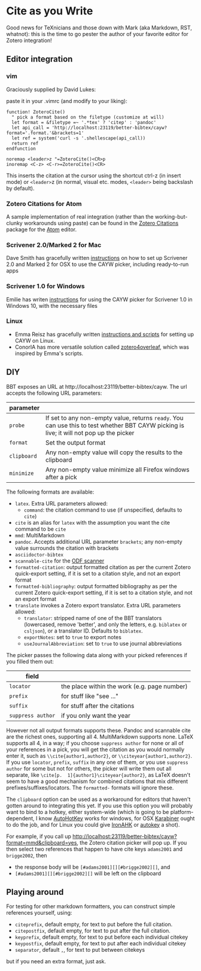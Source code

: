 # Cite as you Write

Good news for TeXnicians and those down with Mark (aka Markdown, RST, whatnot): this is the time to go pester the author of your favorite editor for Zotero integration! 

## Editor integration

### vim

Graciously supplied by David Lukes:

paste it in your .vimrc (and modify to your liking):

```
function! ZoteroCite()
  " pick a format based on the filetype (customize at will)
  let format = &filetype =~ '.*tex' ? 'citep' : 'pandoc'
  let api_call = 'http://localhost:23119/better-bibtex/cayw?format='.format.'&brackets=1'
  let ref = system('curl -s '.shellescape(api_call))
  return ref
endfunction

noremap <leader>z "=ZoteroCite()<CR>p
inoremap <C-z> <C-r>=ZoteroCite()<CR>
```

This inserts the citation at the cursor using the shortcut ctrl-z (in insert mode) or `<leader>`z (in normal, visual etc. modes, `<leader>` being backslash by default).

###  Zotero Citations for Atom

A sample implementation of real integration (rather than the working-but-clunky workarounds using paste) can be found in the [Zotero Citations](https://atom.io/packages/zotero-citations) package for the [Atom](http://atom.io) editor.

### Scrivener 2.0/Marked 2 for Mac

Dave Smith has gracefully written [instructions](http://davepwsmith.github.io/academic-scrivener-howto/) on how to set up Scrivener 2.0 and Marked 2 for OSX to use the CAYW picker, including ready-to-run apps

### Scrivener 1.0 for Windows

Emilie has writen [instructions](https://github.com/AmomentOfMusic/Zotero_scrivener_picker_windows) for using the CAYW picker for Scrivener 1.0 in Windows 10, with the necessary files

### Linux

- Emma Reisz has gracefully written [instructions and scripts](https://emmareisz.github.io/zotpicknix/) for setting up CAYW on Linux.
- ConorIA has more versatile solution called [zotero4overleaf](https://gitlab.com/ConorIA/shell-scripts/tree/master/zotero4overleaf), which was inspired by Emma's scripts.

## DIY

BBT exposes an URL at http://localhost:23119/better-bibtex/cayw. The url accepts
the following URL parameters:

| parameter |   |
| --------- | --- |
| `probe`   | If set to any non-empty value, returns `ready`. You can use this to test whether BBT CAYW picking is live; it will not pop up the picker |
| `format`  | Set the output format |
| `clipboard` | Any non-empty value will copy the results to the clipboard |
| `minimize` | Any non-empty value minimize all Firefox windows after a pick |

The following formats are available:

* `latex`. Extra URL parameters allowed:
  * `command`: the citation command to use (if unspecified, defaults to `cite`)
* `cite` is an alias for `latex` with the assumption you want the cite command to be `cite`
* `mmd`: MultiMarkdown
* `pandoc`. Accepts additional URL parameter `brackets`; any non-empty value surrounds the citation with brackets
* `asciidoctor-bibtex`
* `scannable-cite` for the [ODF scanner](https://zotero-odf-scan.github.io/zotero-odf-scan/)
* `formatted-citation`: output formatted citation as per the current Zotero quick-export setting, if it is set to a citation style, and not an export format
* `formatted-bibliography`: output formatted bibliography as per the current Zotero quick-export setting, if it is set to a citation style, and not an export format
* `translate` invokes a Zotero export translator. Extra URL parameters allowed:
  *  `translator`: stripped name of one of the BBT translators (lowercased, remove 'better', and only the letters, e.g.  `biblatex` or `csljson`), or a translator ID. Defaults to `biblatex`.
  * `exportNotes`: set to `true` to export notes
  * `useJournalAbbreviation`: set to `true` to use journal abbreviations


The picker passes the following data along with your picked references if you filled them out:

| field    |   |
| -------- | --------- |
| `locator` | the place within the work (e.g. page number) |
| `prefix` | for stuff like "see ..." |
| `suffix` | for stuff after the citations |
| `suppress author` | if you only want the year |

However not all output formats supports these. Pandoc and scannable cite are the richest ones, supporting all 4. MultiMarkdown supports
none. LaTeX supports all 4, in a way; if you choose `suppress author` for none or all of your references in a pick, you
will get the citation as you would normally enter it, such as `\\cite{author1,author2}`, or
`\\citeyear{author1,author2}`. If you use `locator`, `prefix`, `suffix` in any one of them, or you use `suppress author`
for some but not for others, the picker will write them out all separate, like `\cite[p.  1]{author1}\citeyear{author2}`, 
as LaTeX doesn't seem to have a good mechanism for combined citations that mix different prefixes/suffixes/locators. The `formatted-` formats will ignore these.

The `clipboard` option can be used as a workaround for editors that haven't gotten around to integrating this yet. If
you use this option you will probably want to bind to a hotkey, either system-wide (which is going to be platform-dependent, I know
[AutoHotKey](http://www.autohotkey.com) works for windows, for OSX [Karabiner](https://pqrs.org/osx/karabiner/) ought to
do the job, and for Linux you could give [IronAHK](https://github.com/polyethene/IronAHK) or
[autokey](https://code.google.com/p/autokey/) a shot).

For example, if you call up [http://localhost:23119/better-bibtex/cayw?format=mmd&clipboard=yes](http://localhost:23119/better-bibtex/cayw?format=mmd&clipboard=yes), the Zotero citation picker will pop up. If you then select two references that happen to have cite keys `adams2001` and `brigge2002`, then

* the response body will be `[#adams2001][][#brigge2002][]`, and
* `[#adams2001][][#brigge2002][]` will be left on the clipboard

## Playing around

For testing for other markdown formatters, you can construct simple references yourself, using:

* `citeprefix`, default empty, for text to put before the full citation.
* `citepostfix`, default empty, for text to put after the full citation.
* `keyprefix`, default empty, for text to put before each individual citekey
* `keypostfix`, default empty, for text to put after each individual citekey
* `separator`, default `,`, for text to put between citekeys

but if you need an extra format, just ask.
